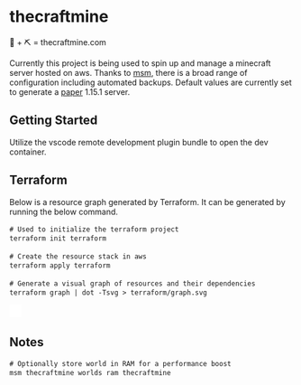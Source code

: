 # thecraftmine
🧱 + ⛏️ = thecraftmine.com

Currently this project is being used to spin up and manage a minecraft server hosted on aws.
Thanks to [msm](https://github.com/msmhq/msm), there is a broad range of configuration including automated backups.
Default values are currently set to generate a [paper](https://papermc.io/) 1.15.1 server.

## Getting Started
Utilize the vscode remote development plugin bundle to open the dev container.

## Terraform
Below is a resource graph generated by Terraform. It can be generated by running the below command.
```
# Used to initialize the terraform project
terraform init terraform

# Create the resource stack in aws
terraform apply terraform

# Generate a visual graph of resources and their dependencies
terraform graph | dot -Tsvg > terraform/graph.svg
```
![terraform resource graph](./terraform/graph.svg)

## Notes
```
# Optionally store world in RAM for a performance boost
msm thecraftmine worlds ram thecraftmine
```
